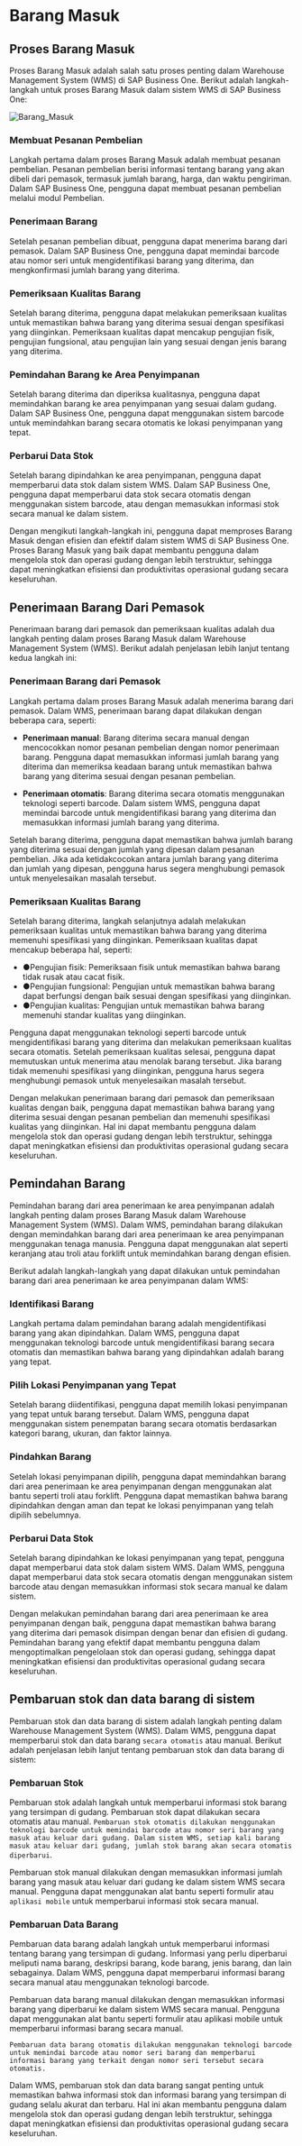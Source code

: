 # Barang Masuk

## Proses Barang Masuk 

Proses Barang Masuk adalah salah satu proses penting dalam Warehouse Management System (WMS) di SAP Business One. Berikut adalah langkah-langkah untuk proses Barang Masuk dalam sistem WMS di SAP Business One:

![Barang_Masuk](img/Barang_Masuk.png)

### Membuat Pesanan Pembelian

Langkah pertama dalam proses Barang Masuk adalah membuat pesanan pembelian. Pesanan pembelian berisi informasi tentang barang yang akan dibeli dari pemasok, termasuk jumlah barang, harga, dan waktu pengiriman. Dalam SAP Business One, pengguna dapat membuat pesanan pembelian melalui modul Pembelian.


### Penerimaan Barang

Setelah pesanan pembelian dibuat, pengguna dapat menerima barang dari pemasok. Dalam SAP Business One, pengguna dapat memindai barcode atau nomor seri untuk mengidentifikasi barang yang diterima, dan mengkonfirmasi jumlah barang yang diterima.


### Pemeriksaan Kualitas Barang

Setelah barang diterima, pengguna dapat melakukan pemeriksaan kualitas untuk memastikan bahwa barang yang diterima sesuai dengan spesifikasi yang diinginkan. Pemeriksaan kualitas dapat mencakup pengujian fisik, pengujian fungsional, atau pengujian lain yang sesuai dengan jenis barang yang diterima.


### Pemindahan Barang ke Area Penyimpanan

Setelah barang diterima dan diperiksa kualitasnya, pengguna dapat memindahkan barang ke area penyimpanan yang sesuai dalam gudang. Dalam SAP Business One, pengguna dapat menggunakan sistem barcode untuk memindahkan barang secara otomatis ke lokasi penyimpanan yang tepat.

### Perbarui Data Stok

Setelah barang dipindahkan ke area penyimpanan, pengguna dapat memperbarui data stok dalam sistem WMS. Dalam SAP Business One, pengguna dapat memperbarui data stok secara otomatis dengan menggunakan sistem barcode, atau dengan memasukkan informasi stok secara manual ke dalam sistem.

Dengan mengikuti langkah-langkah ini, pengguna dapat memproses Barang Masuk dengan efisien dan efektif dalam sistem WMS di SAP Business One. Proses Barang Masuk yang baik dapat membantu pengguna dalam mengelola stok dan operasi gudang dengan lebih terstruktur, sehingga dapat meningkatkan efisiensi dan produktivitas operasional gudang secara keseluruhan.


## Penerimaan Barang Dari  Pemasok

Penerimaan barang dari pemasok dan pemeriksaan kualitas adalah dua langkah penting dalam proses Barang Masuk dalam Warehouse Management System (WMS). Berikut adalah penjelasan lebih lanjut tentang kedua langkah ini:


### Penerimaan Barang dari Pemasok

Langkah pertama dalam proses Barang Masuk adalah menerima barang dari pemasok. Dalam WMS, penerimaan barang dapat dilakukan dengan beberapa cara, seperti:

* **Penerimaan manual**: Barang diterima secara manual dengan mencocokkan nomor pesanan pembelian dengan nomor penerimaan barang. Pengguna dapat memasukkan informasi jumlah barang yang diterima dan memeriksa keadaan barang untuk memastikan bahwa barang yang diterima sesuai dengan pesanan pembelian.


* **Penerimaan otomatis**: Barang diterima secara otomatis menggunakan teknologi seperti barcode. Dalam sistem WMS, pengguna dapat memindai barcode untuk mengidentifikasi barang yang diterima dan memasukkan informasi jumlah barang yang diterima.


Setelah barang diterima, pengguna dapat memastikan bahwa jumlah barang yang diterima sesuai dengan jumlah yang dipesan dalam pesanan pembelian. Jika ada ketidakcocokan antara jumlah barang yang diterima dan jumlah yang dipesan, pengguna harus segera menghubungi pemasok untuk menyelesaikan masalah tersebut.

### Pemeriksaan Kualitas Barang

Setelah barang diterima, langkah selanjutnya adalah melakukan pemeriksaan kualitas untuk memastikan bahwa barang yang diterima memenuhi spesifikasi yang diinginkan. Pemeriksaan kualitas dapat mencakup beberapa hal, seperti:

* ●Pengujian fisik: Pemeriksaan fisik untuk memastikan bahwa barang tidak rusak atau cacat fisik.
* ●Pengujian fungsional: Pengujian untuk memastikan bahwa barang dapat berfungsi dengan baik sesuai dengan spesifikasi yang diinginkan.
* ●Pengujian kualitas: Pengujian untuk memastikan bahwa barang memenuhi standar kualitas yang diinginkan.


Pengguna dapat menggunakan teknologi seperti barcode untuk mengidentifikasi barang yang diterima dan melakukan pemeriksaan kualitas secara otomatis. Setelah pemeriksaan kualitas selesai, pengguna dapat memutuskan untuk menerima atau menolak barang tersebut. Jika barang tidak memenuhi spesifikasi yang diinginkan, pengguna harus segera menghubungi pemasok untuk menyelesaikan masalah tersebut.

Dengan melakukan penerimaan barang dari pemasok dan pemeriksaan kualitas dengan baik, pengguna dapat memastikan bahwa barang yang diterima sesuai dengan pesanan pembelian dan memenuhi spesifikasi kualitas yang diinginkan. Hal ini dapat membantu pengguna dalam mengelola stok dan operasi gudang dengan lebih terstruktur, sehingga dapat meningkatkan efisiensi dan produktivitas operasional gudang secara keseluruhan.


## Pemindahan Barang

Pemindahan barang dari area penerimaan ke area penyimpanan adalah langkah penting dalam proses Barang Masuk dalam Warehouse Management System (WMS). Dalam WMS, pemindahan barang dilakukan dengan memindahkan barang dari area penerimaan ke area penyimpanan menggunakan tenaga manusia. Pengguna dapat menggunakan alat seperti keranjang atau troli atau forklift untuk memindahkan barang dengan efisien.


Berikut adalah langkah-langkah yang dapat dilakukan untuk pemindahan barang dari area penerimaan ke area penyimpanan dalam WMS:

### Identifikasi Barang

Langkah pertama dalam pemindahan barang adalah mengidentifikasi barang yang akan dipindahkan. Dalam WMS, pengguna dapat menggunakan teknologi barcode untuk mengidentifikasi barang secara otomatis dan memastikan bahwa barang yang dipindahkan adalah barang yang tepat.


### Pilih Lokasi Penyimpanan yang Tepat

Setelah barang diidentifikasi, pengguna dapat memilih lokasi penyimpanan yang tepat untuk barang tersebut. Dalam WMS, pengguna dapat menggunakan sistem penempatan barang secara otomatis berdasarkan kategori barang, ukuran, dan faktor lainnya.


### Pindahkan Barang

Setelah lokasi penyimpanan dipilih, pengguna dapat memindahkan barang dari area penerimaan ke area penyimpanan dengan menggunakan alat bantu seperti troli atau forklift. Pengguna dapat memastikan bahwa barang dipindahkan dengan aman dan tepat ke lokasi penyimpanan yang telah dipilih sebelumnya.


### Perbarui Data Stok

Setelah barang dipindahkan ke lokasi penyimpanan yang tepat, pengguna dapat memperbarui data stok dalam sistem WMS. Dalam WMS, pengguna dapat memperbarui data stok secara otomatis dengan menggunakan sistem barcode atau dengan memasukkan informasi stok secara manual ke dalam sistem.

Dengan melakukan pemindahan barang dari area penerimaan ke area penyimpanan dengan baik, pengguna dapat memastikan bahwa barang yang diterima dari pemasok disimpan dengan benar dan efisien di gudang. Pemindahan barang yang efektif dapat membantu pengguna dalam mengoptimalkan pengelolaan stok dan operasi gudang, sehingga dapat meningkatkan efisiensi dan produktivitas operasional gudang secara keseluruhan.

## Pembaruan stok dan data barang di sistem

Pembaruan stok dan data barang di sistem adalah langkah penting dalam Warehouse Management System (WMS). Dalam WMS, pengguna dapat memperbarui stok dan data barang ```secara otomatis``` atau manual. Berikut adalah penjelasan lebih lanjut tentang pembaruan stok dan data barang di sistem:


### Pembaruan Stok

Pembaruan stok adalah langkah untuk memperbarui informasi stok barang yang tersimpan di gudang. Pembaruan stok dapat dilakukan secara otomatis atau manual. ```Pembaruan stok otomatis dilakukan menggunakan teknologi barcode untuk memindai barcode atau nomor seri barang yang masuk atau keluar dari gudang. Dalam sistem WMS, setiap kali barang masuk atau keluar dari gudang, jumlah stok barang akan secara otomatis diperbarui```.


Pembaruan stok manual dilakukan dengan memasukkan informasi jumlah barang yang masuk atau keluar dari gudang ke dalam sistem WMS secara manual. Pengguna dapat menggunakan alat bantu seperti formulir atau ```aplikasi mobile``` untuk memperbarui informasi stok secara manual.


### Pembaruan Data Barang

Pembaruan data barang adalah langkah untuk memperbarui informasi tentang barang yang tersimpan di gudang. Informasi yang perlu diperbarui meliputi nama barang, deskripsi barang, kode barang, jenis barang, dan lain sebagainya. Dalam WMS, pengguna dapat memperbarui informasi barang secara manual atau menggunakan teknologi barcode.

Pembaruan data barang manual dilakukan dengan memasukkan informasi barang yang diperbarui ke dalam sistem WMS secara manual. Pengguna dapat menggunakan alat bantu seperti formulir atau aplikasi mobile untuk memperbarui informasi barang secara manual.


    Pembaruan data barang otomatis dilakukan menggunakan teknologi barcode untuk memindai barcode atau nomor seri barang dan memperbarui informasi barang yang terkait dengan nomor seri tersebut secara otomatis.

Dalam WMS, pembaruan stok dan data barang sangat penting untuk memastikan bahwa informasi stok dan informasi barang yang tersimpan di gudang selalu akurat dan terbaru. Hal ini akan membantu pengguna dalam mengelola stok dan operasi gudang dengan lebih terstruktur, sehingga dapat meningkatkan efisiensi dan produktivitas operasional gudang secara keseluruhan.